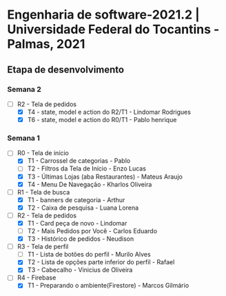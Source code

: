 # Engenharia de software-2021.2 | Universidade Federal do Tocantins - Palmas, 2021

## Etapa de desenvolvimento

### Semana 2
 - [ ] R2 - Tela de pedidos
	 - [x] T4 - state, model e action do R2/T1 - Lindomar Rodrigues
	 - [x] T6 - state, model e action do R0/T1 - Pablo henrique

### Semana 1

 - [ ] R0 - Tela de início
	 - [x] T1 - Carrossel de categorias - Pablo
	 - [ ] T2 - Filtros da Tela de Início - Enzo Lucas
	 - [x] T3 - Últimas Lojas (aba Restaurantes) - Mateus Araujo
	 - [x] T4 - Menu De Navegação - Kharlos Oliveira
 - [ ] R1 - Tela de busca
	 - [x] T1 - banners de categoria - Arthur
	 - [x] T2 - Caixa de pesquisa - Luana Lorena
 - [ ] R2 - Tela de pedidos
	 - [x] T1 - Card peça de novo - Lindomar
	 - [ ] T2 - Mais Pedidos por Você - Carlos Eduardo
	 - [x] T3 - Histórico de pedidos - Neudison
- [ ] R3 - Tela de perfil
	- [ ] T1 - Lista de botões do perfil - Murilo Alves
 	- [x] T2 - Lista de opções parte inferior do perfil - Rafael
 	- [x] T3 - Cabecalho - Vinicius de Oliveira
- [ ] R4 - Firebase
	- [x] T1 - Preparando o ambiente(Firestore) - Marcos Gilmário
